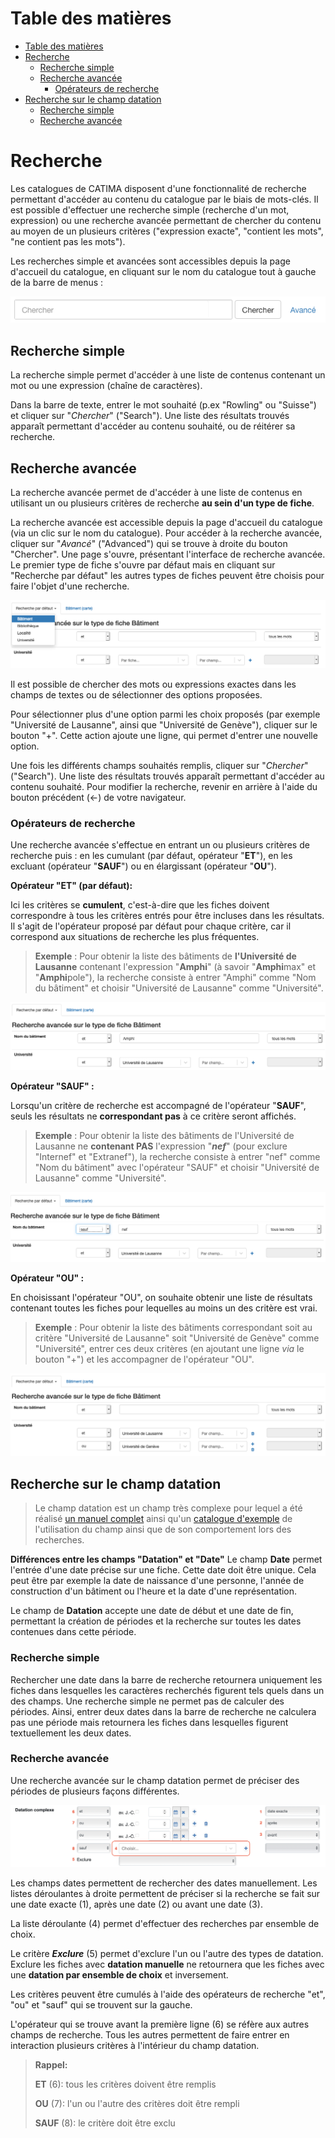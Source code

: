 # Table des matières

- [Table des matières](#table-des-matières)
- [Recherche](#recherche)
  - [Recherche simple](#recherchesimple)
  - [Recherche avancée](#rechercheavancee)
    - [Opérateurs de recherche](#operateurs)
- [Recherche sur le champ datation](#recherchedatation)
    - [Recherche simple](#recherchedatationsimple)
    - [Recherche avancée](#recherchedatationavancee)

# Recherche

Les catalogues de CATIMA disposent d'une fonctionnalité de recherche permettant d'accéder au contenu du catalogue par le biais de mots-clés. Il est possible d'effectuer une recherche simple (recherche d'un mot, expression) ou une recherche avancée permettant de chercher du contenu au moyen de un plusieurs critères ("expression exacte", "contient les mots", "ne contient pas les mots").

Les recherches simple et avancées sont accessibles depuis la page d'accueil du catalogue, en cliquant sur le nom du catalogue tout à gauche de la barre de menus :

![](assets/search/search.png)

<a id="recherchesimple"></a>
## Recherche simple

La recherche simple permet d'accéder à une liste de contenus contenant un mot ou une expression (chaîne de caractères). 

Dans la barre de texte, entrer le mot souhaité (p.ex "Rowling" ou "Suisse") et cliquer sur "*Chercher*" ("Search"). Une liste des résultats trouvés apparaît permettant d'accéder au contenu souhaité, ou de réitérer sa recherche.

<a id="rechercheavancee"></a>
## Recherche avancée 

La recherche avancée permet de d'accéder à une liste de contenus en utilisant un ou plusieurs critères de recherche **au sein d'un type de fiche**. 

La recherche avancée est accessible depuis la page d'accueil du catalogue (via un clic sur le nom du catalogue). Pour accéder à la recherche avancée, cliquer sur "*Avancé*" ("Advanced") qui se trouve à droite du bouton "Chercher". Une page s'ouvre, présentant l'interface de recherche avancée. Le premier type de fiche s'ouvre par défaut mais en cliquant sur "Recherche par défaut" les autres types de fiches peuvent être choisis pour faire l'objet d'une recherche.

![](assets/search/adv_search_1.png)

Il est possible de chercher des mots ou expressions exactes dans les champs de textes ou de sélectionner des options proposées. 

Pour sélectionner plus d'une option parmi les choix proposés (par exemple "Université de Lausanne", ainsi que "Université de Genève"), cliquer sur le bouton "+". Cette action ajoute une ligne, qui permet d'entrer une nouvelle option.

Une fois les différents champs souhaités remplis, cliquer sur "*Chercher*" ("Search"). Une liste des résultats trouvés apparaît permettant d'accéder au contenu souhaité. Pour modifier la recherche, revenir en arrière à l'aide du bouton précédent (<-) de votre navigateur.


<a id="operateurs"></a>
### Opérateurs de recherche

Une recherche avancée s'effectue en entrant un ou plusieurs critères de recherche puis : en les cumulant (par défaut, opérateur "**ET**"), en les excluant (opérateur "**SAUF**") ou en élargissant (opérateur "**OU**").

**Opérateur "ET" (par défaut):**

Ici les critères se **cumulent**, c'est-à-dire que les fiches doivent correspondre à tous les critères entrés pour être incluses dans les résultats. Il s'agit de l'opérateur proposé par défaut pour chaque critère, car il correspond aux situations de recherche les plus fréquentes. 

> **Exemple** : Pour obtenir la liste des bâtiments de **l'Université de Lausanne** contenant l'expression "**Amphi**" (à savoir "**Amphi**max" et "**Amphi**pole"), la recherche consiste à entrer "Amphi" comme "Nom du bâtiment" et choisir "Université de Lausanne" comme "Université".

![](assets/search/adv_search_ex_AND.png)

**Opérateur "SAUF" :**

Lorsqu'un critère de recherche est accompagné de l'opérateur "**SAUF**", seuls les résultats ne **correspondant pas** à ce critère seront affichés.

> **Exemple** : Pour obtenir la liste des bâtiments de l'Université de Lausanne ne **contenant PAS** l'expression "***nef***" (pour exclure "Internef" et "Extranef"), la recherche consiste à entrer "nef" comme "Nom du bâtiment" avec l'opérateur "SAUF" et choisir "Université de Lausanne" comme "Université".

![](assets/search/adv_search_ex_NOT.png)

**Opérateur "OU" :**

En choisissant l'opérateur "OU", on souhaite obtenir une liste de résultats contenant toutes les fiches pour lequelles au moins un des critère est vrai. 

> **Exemple** : Pour obtenir la liste des bâtiments correspondant soit au critère "Université de Lausanne" soit "Université de Genève" comme "Université", entrer ces deux critères (en ajoutant une ligne *via* le bouton "+") et les accompagner de l'opérateur "OU".

![](assets/search/adv_search_ex_OR.png)

<a id="recherchedatation"></a>
## Recherche sur le champ datation
> Le champ datation est un champ très complexe pour lequel a été réalisé [un manuel complet](assets/datation/exempledatation.md) ainsi qu'un [catalogue d'exemple](https://catima.unil.ch/datation-exple/fr) de l'utilisation du champ ainsi que de son comportement lors des recherches.

**Différences entre les champs "Datation" et "Date"**
Le champ **Date** permet l'entrée d'une date précise sur une fiche. Cette date doit être unique. Cela peut être par exemple la date de naissance d'une personne, l'année de construction d'un bâtiment ou l'heure et la date d'une représentation.

Le champ de **Datation** accepte une date de début et une date de fin, permettant la création de périodes et la recherche sur toutes les dates contenues dans cette période.

<a id="recherchedatationsimple"></a>
### Recherche simple

Rechercher une date dans la barre de recherche retournera uniquement les fiches dans lesquelles les caractères recherchés figurent tels quels dans un des champs. Une recherche simple ne permet pas de calculer des périodes.
Ainsi, entrer deux dates dans la barre de recherche ne calculera pas une période mais retournera les fiches dans lesquelles figurent textuellement les deux dates.

<a id="recherchedatationavancee"></a>
### Recherche avancée

Une recherche avancée sur le champ datation permet de préciser des périodes de plusieurs façons différentes.

![](assets/datation/recherche_avancee.png)

Les champs dates permettent de rechercher des dates manuellement. Les listes déroulantes à droite permettent de préciser si la recherche se fait sur une date exacte (1), après une date (2) ou avant une date (3).

La liste déroulante (4) permet d'effectuer des recherches par ensemble de choix.

Le critère ***Exclure*** (5) permet d'exclure l'un ou l'autre des types de datation. Exclure les fiches avec **datation manuelle** ne retournera que les fiches avec une **datation par ensemble de choix** et inversement.

Les critères peuvent être cumulés à l'aide des opérateurs de recherche "et", "ou" et "sauf" qui se trouvent sur la gauche.

L'opérateur qui se trouve avant la première ligne (6) se réfère aux autres champs de recherche. Tous les autres permettent de faire entrer en interaction plusieurs critères à l'intérieur du champ datation.
>  **Rappel:**
> 
> **ET** (6): tous les critères doivent être remplis
> 
> **OU** (7): l'un ou l'autre des critères doit être rempli
> 
> **SAUF** (8): le critère doit être exclu
